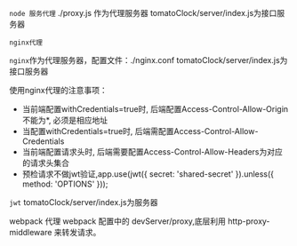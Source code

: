 `node 服务代理`
./proxy.js 作为代理服务器
tomatoClock/server/index.js为接口服务器

`nginx代理`

`nginx`作为代理服务器，配置文件：./nginx.conf
tomatoClock/server/index.js为接口服务器

使用nginx代理的注意事项：
- 当前端配置withCredentials=true时, 后端配置Access-Control-Allow-Origin不能为*, 必须是相应地址
- 当配置withCredentials=true时, 后端需配置Access-Control-Allow-Credentials
- 当前端配置请求头时, 后端需要配置Access-Control-Allow-Headers为对应的请求头集合
- 预检请求不做jwt验证,app.use(jwt({ secret: 'shared-secret' }).unless({ method: 'OPTIONS' }));

`jwt`
tomatoClock/server/index.js为服务器


webpack 代理
webpack 配置中的 devServer/proxy,底层利用 http-proxy-middleware 来转发请求。
